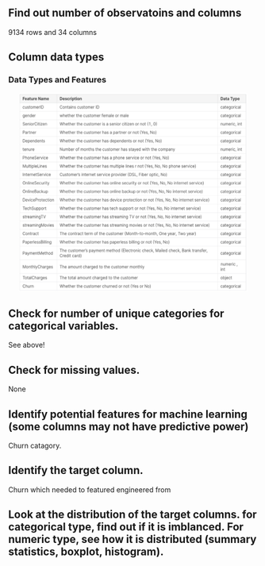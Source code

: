 ## Find out number of observatoins and columns

9134 rows and 34 columns

## Column data types

### Data Types and Features
<p align="center">
  <img width="460" height="400"src="https://github.com/smb12356/predictingReturningUsers/blob/main/images/Screen%20Shot%202022-12-18%20at%2011.31.07%20AM.png?raw=true">
</p>


## Check for number of unique categories for categorical variables.

See above!

## Check for missing values.

None


## Identify potential features for machine learning (some columns may not have predictive power)


Churn catagory. 


## Identify the target column.

Churn which needed to featured engineered from 



## Look at the distribution of the target columns. for categorical type, find out if it is imblanced. For numeric type, see how it is distributed  (summary statistics, boxplot, histogram).




